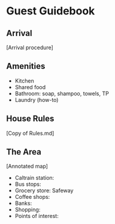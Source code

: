 # Guest Guidebook

## Arrival

[Arrival procedure]

## Amenities

* Kitchen
* Shared food
* Bathroom: soap, shampoo, towels, TP
* Laundry (how-to)

## House Rules

[Copy of Rules.md]

## The Area

[Annotated map]

* Caltrain station:
* Bus stops:
* Grocery store: Safeway
* Coffee shops: 
* Banks:
* Shopping:
* Points of interest:


